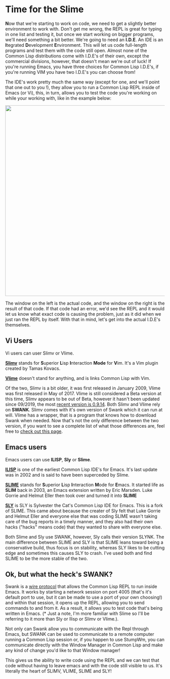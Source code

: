 # Time for the Slime

**N**ow that we're starting to work on code, we need to get a slightly better environment to work with. Don't get me wrong, the REPL is great for typing in 
one list and testing it, but once we start working on bigger programs, we'll need something a bit better. We're going to need an **I.D.E**. An IDE is an **I**tegrated
**D**evelopment **E**nvironment. This will let us code full-length programs and test them with the code still open. Almost none of the Common Lisp distributions come 
with I.D.E's of their own, except the commercial divisions, however, that doesn't mean we're out of luck! If you're running Emacs, you have three choices for Common Lisp
I.D.E's, if you're running VIM you have two I.D.E's you can choose from!  

The IDE's work pretty much the same way (except for one, and we'll point that one out to you !), they allow you to run a Common Lisp REPL inside of Emacs (or Vi), this, 
in turn, allows you to test the code you're working on while your working with, like in the example below:


<a href="rel"><img src="https://raw.githubusercontent.com/cuichaox/visual-cells/master/demo/slime-screenshot.png" height="600" width="950"></a>


The window on the left is the actual code, and the window on the right is the result of that code. If that code had an error, we'd see the REPL and it would 
let us know what exact code is causing the problem, just as it did when we just ran the REPL by itself. With that in mind, let's get into the actual I.D.E's themselves.


## Vi Users

Vi users can user Slimv or Vlime.

**[Slimv](https://github.com/kovisoft/slimv)** stands for **S**uperior **L**isp **I**nteraction **Mode**  for **V**im. It's a Vim plugin created by Tamas Kovacs.  

**[Vlime](https://github.com/vlime/vlime)** doesn't stand for anything, and is links Common Lisp with Vim.

Of the two, Slimv is a bit older, it was first released in January 2009, Vlime was first released in May of 2017.  Vlime is still considered a Beta
version at this time, Slimv appears to be out of Beta, however it hasn't been updated since 09/2019, the most [recent version is 0.9.14](https://github.com/kovisoft/slimv).
Both Slimv and Vlime rely on **SWANK**.   Slimv comes with it's own version of Swank which it can run at will. Vlime has a wrapper, that is a program that knows
how to download Swank when needed. Now that's not the only difference between the two version, if you want to see a complete list of what those differences are, feel
free to [check out this page](https://susam.in/blog/lisp-in-vim-with-slimv-or-vlime/#comparison-of-slimv-and-vlime).

## Emacs users

Emacs users can use **ILISP**, **Sly** or **Slime**.

**[ILISP](https://sourceforge.net/projects/ilisp/)** is one of the earliest Common Lisp IDE's for Emacs. It's last update was in 2002 and is said
to have been superceded by Slime.

**[SLIME](https://github.com/slime/slime)** stands for **S**uperior **L**isp **I**nteraction **M**ode for **E**macs. It started life as **SLIM** back in 2003,
an Emacs extension written by Eric Marsden. Luke Gorrie and Helmut Eller then took over and turned it into **SLIME**

**[SLY](https://github.com/joaotavora/sly)** is SLY is Sylvester the Cat's Common Lisp IDE for Emacs. This is a fork of SLIME. This came about because the creater 
of Sly felt that Luke Gorrie and Helmut Eller and everyone else that was coding SLIME wasn't taking care of the bug  reports in a timely manner, and they also
had their own hacks ("hacks" means code) that they wanted to share with everyone else.

Both Slime and Sly use SWANK, however, Sly calls their version SLYNK. The main difference between SLIME and SLY is that SLIME leans toward being a conservative 
build, thus focus is on stability, whereas SLY likes to be cutting edge and sometimes this causes SLY to crash.  I've used both and find SLIME to be 
the more stable of the two.

## Ok, but what the heck's SWANK?

Swank is a [wire protocol](https://en.wikipedia.org/wiki/Wire_protocol) that allows the Common Lisp REPL to run inside Emacs. It works by starting a network session 
on port 4005 (that's it's default port to use, but it can be made to use a port of your own choosing!) and within that session, it opens up the REPL, allowing you
to send commands to and from it. As a result, it allows you to test code that's being written in Emacs.  (* Just a note, I'm more familiar with Slime so I'll be referring
to it more than Sly or Ilisp or Slimv or Vlime.).  

Not only can Swank allow you to communicate with the Repl through Emacs, but SWANK can be used to communicate to a remote computer running a Common Lisp session or, if you
happen to use StumpWm, you can communicate directly with the Window Manager in Common Lisp and make any kind of change you'd like to that Window manager!


This gives us the ability to write code using the 
REPL and we can test that code without having to leave emacs and with the code still visible to us.  It's literally the heart of SLIMV, VLIME, SLIME and SLY!
